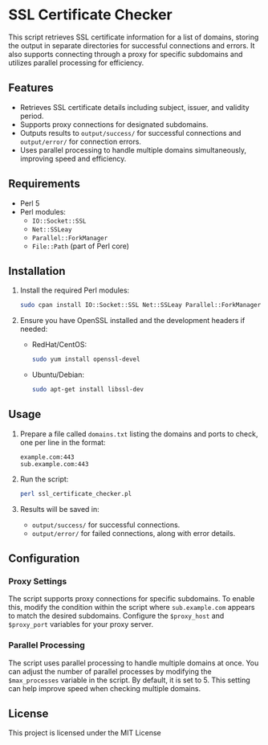 # SSL Certificate Checker

This script retrieves SSL certificate information for a list of domains, storing the output in separate directories for successful connections and errors. It also supports connecting through a proxy for specific subdomains and utilizes parallel processing for efficiency.

## Features

- Retrieves SSL certificate details including subject, issuer, and validity period.
- Supports proxy connections for designated subdomains.
- Outputs results to `output/success/` for successful connections and `output/error/` for connection errors.
- Uses parallel processing to handle multiple domains simultaneously, improving speed and efficiency.

## Requirements

- Perl 5
- Perl modules:
  - `IO::Socket::SSL`
  - `Net::SSLeay`
  - `Parallel::ForkManager`
  - `File::Path` (part of Perl core)

## Installation

1. Install the required Perl modules:
   ```bash
   sudo cpan install IO::Socket::SSL Net::SSLeay Parallel::ForkManager
   ```

2. Ensure you have OpenSSL installed and the development headers if needed:
   - RedHat/CentOS:
     ```bash
     sudo yum install openssl-devel
     ```
   - Ubuntu/Debian:
     ```bash
     sudo apt-get install libssl-dev
     ```

## Usage

1. Prepare a file called `domains.txt` listing the domains and ports to check, one per line in the format:
   ```
   example.com:443
   sub.example.com:443
   ```

2. Run the script:
   ```bash
   perl ssl_certificate_checker.pl
   ```

3. Results will be saved in:
   - `output/success/` for successful connections.
   - `output/error/` for failed connections, along with error details.

## Configuration

### Proxy Settings

The script supports proxy connections for specific subdomains. To enable this, modify the condition within the script where `sub.example.com` appears to match the desired subdomains. Configure the `$proxy_host` and `$proxy_port` variables for your proxy server.

### Parallel Processing

The script uses parallel processing to handle multiple domains at once. You can adjust the number of parallel processes by modifying the `$max_processes` variable in the script. By default, it is set to 5. This setting can help improve speed when checking multiple domains.

## License

This project is licensed under the MIT License
